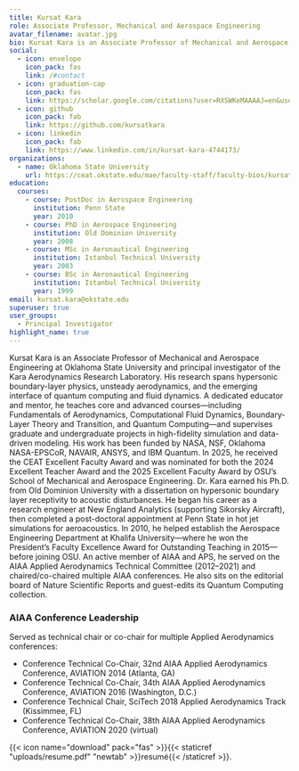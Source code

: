 ```yaml
---
title: Kursat Kara
role: Associate Professor, Mechanical and Aerospace Engineering
avatar_filename: avatar.jpg
bio: Kursat Kara is an Associate Professor of Mechanical and Aerospace Engineering at Oklahoma State University and principal investigator of the Kara Aerodynamics Research Laboratory. His research spans hypersonic boundary-layer physics, unsteady aerodynamics, and the emerging interface of quantum computing and fluid dynamics.  A dedicated educator and mentor, he teaches core and advanced courses—including Fundamentals of Aerodynamics, Computational Fluid Dynamics, Boundary-Layer Theory and Transition, and Quantum Computing—and supervises graduate and undergraduate projects in high-fidelity simulation and data-driven modeling. His work has been funded by NASA, NSF, Oklahoma NASA-EPSCoR, NAVAIR, ANSYS, and IBM Quantum.  In 2025, he received the CEAT Excellent Faculty Award and was nominated for both the 2024 Excellent Teacher Award and the 2025 Excellent Faculty Award by OSU’s School of Mechanical and Aerospace Engineering.  Dr. Kara earned his Ph.D. from Old Dominion University with a dissertation on hypersonic boundary layer receptivity to acoustic disturbances. He began his career as a research engineer at New England Analytics (supporting Sikorsky Aircraft), then completed a post-doctoral appointment at Penn State in hot jet simulations for aeroacoustics. In 2010, he helped establish the Aerospace Engineering Department at Khalifa University—where he won the President’s Faculty Excellence Award for Outstanding Teaching in 2015—before joining OSU.  An active member of AIAA and APS, he served on the AIAA Applied Aerodynamics Technical Committee (2012–2021) and chaired/co-chaired multiple AIAA conferences. He also sits on the editorial board of Nature Scientific Reports and guest-edits its Quantum Computing collection.
social:
  - icon: envelope
    icon_pack: fas
    link: /#contact
  - icon: graduation-cap
    icon_pack: fas
    link: https://scholar.google.com/citations?user=RXSWKeMAAAAJ=en&user=RXSWKeMAAAAJ
  - icon: github
    icon_pack: fab
    link: https://github.com/kursatkara
  - icon: linkedin
    icon_pack: fab
    link: https://www.linkedin.com/in/kursat-kara-4744173/
organizations:
  - name: Oklahoma State University
    url: https://ceat.okstate.edu/mae/faculty-staff/faculty-bios/kursat-kara.html
education:
  courses:
    - course: PostDoc in Aerospace Engineering
      institution: Penn State
      year: 2010
    - course: PhD in Aerospace Engineering
      institution: Old Dominion University
      year: 2008
    - course: MSc in Aeronautical Engineering
      institution: Istanbul Technical University
      year: 2003
    - course: BSc in Aeronautical Engineering
      institution: Istanbul Technical University
      year: 1999
email: kursat.kara@okstate.edu
superuser: true
user_groups:
  - Principal Investigator
highlight_name: true
---
```

Kursat Kara is an Associate Professor of Mechanical and Aerospace Engineering at Oklahoma State University and principal investigator of the Kara Aerodynamics Research Laboratory. His research spans hypersonic boundary-layer physics, unsteady aerodynamics, and the emerging interface of quantum computing and fluid dynamics.  A dedicated educator and mentor, he teaches core and advanced courses—including Fundamentals of Aerodynamics, Computational Fluid Dynamics, Boundary-Layer Theory and Transition, and Quantum Computing—and supervises graduate and undergraduate projects in high-fidelity simulation and data-driven modeling. His work has been funded by NASA, NSF, Oklahoma NASA-EPSCoR, NAVAIR, ANSYS, and IBM Quantum.  In 2025, he received the CEAT Excellent Faculty Award and was nominated for both the 2024 Excellent Teacher Award and the 2025 Excellent Faculty Award by OSU’s School of Mechanical and Aerospace Engineering.  Dr. Kara earned his Ph.D. from Old Dominion University with a dissertation on hypersonic boundary layer receptivity to acoustic disturbances. He began his career as a research engineer at New England Analytics (supporting Sikorsky Aircraft), then completed a post-doctoral appointment at Penn State in hot jet simulations for aeroacoustics. In 2010, he helped establish the Aerospace Engineering Department at Khalifa University—where he won the President’s Faculty Excellence Award for Outstanding Teaching in 2015—before joining OSU.  An active member of AIAA and APS, he served on the AIAA Applied Aerodynamics Technical Committee (2012–2021) and chaired/co-chaired multiple AIAA conferences. He also sits on the editorial board of Nature Scientific Reports and guest-edits its Quantum Computing collection.

### AIAA Conference Leadership
Served as technical chair or co-chair for multiple Applied Aerodynamics conferences:
- Conference Technical Co-Chair, 32nd AIAA Applied Aerodynamics Conference, AVIATION 2014 (Atlanta, GA)
- Conference Technical Co-Chair, 34th AIAA Applied Aerodynamics Conference, AVIATION 2016 (Washington, D.C.)
- Conference Technical Chair, SciTech 2018 Applied Aerodynamics Track (Kissimmee, FL)
- Conference Technical Co-Chair, 38th AIAA Applied Aerodynamics Conference, AVIATION 2020 (virtual)

{{< icon name="download" pack="fas" >}}{{< staticref "uploads/resume.pdf" "newtab" >}}resumé{{< /staticref >}}.